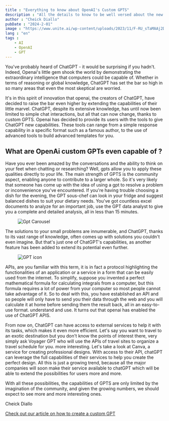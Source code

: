 ```yaml
---
title : "Everything to know about OpenAI's Custom GPTS"
description : "All the details to know to be well versed about the new custom GPTS released by openai"
author : "Cheick Diallo"
pubDate : "2024-2-01"
image : "https://www.unite.ai/wp-content/uploads/2023/11/F-RU_sTaMAAj2Dd-1.jpeg"
lang : "en"
tags : 
    - AI
    - OpenAI
    - GPT
---
```


You've probably heard of ChatGPT - it would be surprising if you hadn't. Indeed, Openai's little gem shook the world by demonstrating the extraordinary intelligence that computers could be capable of. Whether in terms of reasoning or global knowledge, ChatGPT has set the bar so high in so many areas that even the most skeptical are worried.

It's in this spirit of innovation that openai, the creators of ChatGPT, have decided to raise the bar even higher by extending the capabilities of their little marvel. ChatGPT, despite its extensive knowledge, has until now been limited to simple chat interactions, but all that can now change, thanks to custom GPTS. Openai has decided to provide its users with the tools to give ChatGPT new capabilities. These tools can range from a simple response capability in a specific format such as a famous author, to the use of advanced tools to build advanced templates for you.

## What are OpenAi custom GPTs even capable of ?

Have you ever been amazed by the conversations and the ability to think on your feet when chatting or researching? Well, gpts allow you to apply these qualities directly to your life. The main strength of GPTS is the community aspect, enabling anyone to contribute to a larger whole. So it's very likely that someone has come up with the idea of using a gpt to resolve a problem or inconvenience you've encountered. If you're having trouble choosing a dish for the evening, the GPT sous-chef can look in your fridge and suggest balanced dishes to suit your dietary needs. You've got countless excel documents to analyze for an important job, use the GPT data analyst to give you a complete and detailed analysis, all in less than 15 minutes.

<figure>
  <img src="https://yourgpt.ai/_next/image?url=https%3A%2F%2Fs3.us-east-2.amazonaws.com%2Fassets.yourgpt.ai%2Fcontent%2Fuploads%2F2023%2F11%2F06194100%2Fintroducing-gpts.png&w=3840&q=75" alt="Gpt Carousel">
  <figcaption></figcaption>
</figure>

The solutions to your small problems are innumerable, and ChatGPT, thanks to its vast range of knowledge, often comes up with solutions you couldn't even imagine. But that's just one of ChatGPT's capabilities, as another feature has been added to extend its potential even further.

<figure>
  <img src="https://domore.ai/sites/default/files/2023-11/customizing-chatgpt.jpg" alt="GPT icon">
  <figcaption></figcaption>
</figure>

APIs, are you familiar with this term, it is in fact a protocol highlighting the functionalities of an application or a service in a form that can be easily used from the internet. To simplify, suppose you invented a perfect mathematical formula for calculating integrals from a computer, but this formula requires a lot of power from your computer so most people cannot take advantage of it. So to deal with this, you have established an API and so people will only have to send you their data through the web and you will calculate it at home before sending them the result back, all in an easy-to-use format. understand and use. It turns out that openai has enabled the use of ChatGPT APIS.

From now on, ChatGPT can have access to external services to help it with its tasks, which makes it even more efficient. Let's say you want to travel to an exotic destination but you don't know the points of interest there, very simply ask Voyager GPT who will use the APIs of travel sites to organize a travel schedule for you. more interesting. Let's take a look at Canva, a service for creating professional designs. With access to their API, chatGPT can leverage the full capabilities of their services to help you create the perfect design. All this is just a growing trend, because all the major companies will soon make their service available to chatGPT which will be able to extend the possibilities for users more and more.

With all these possibilities, the capabilities of GPTS are only limited by the imagination of the community, and given the growing numbers, we should expect to see more and more interesting ones.


Cheick Diallo

[Check out our article on how to create a custom GPT](/blogs/en/how-to-create-your-own-openai-custom-gpt)